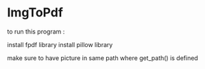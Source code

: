 # ImgToPdf



to run this program : 

install fpdf library
install pillow library

make sure to have picture in same path where get_path() is defined 
